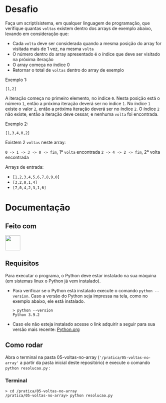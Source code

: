 # Desafio

Faça um script/sistema, em qualquer linguagem de programação, que verifique quantas `voltas` existem dentro dos arrays de exemplo abaixo, levando em consideração que:
 - Cada `volta` deve ser considerada quando a mesma posição do array for visitada mais de 1 vez, na mesma `volta`
 - O número dentro do array apresentado é o índice que deve ser visitado na próxima iteração
 - O array começa no índice 0
 - Retornar o total de `voltas` dentro do array de exemplo

Exemplo 1:

`[1,2]`

A iteração começa no primeiro elemento, no índice `0`. Nesta posição está o número `1`, então a próxima iteração deverá ser no índice `1`. No índice `1` existe o valor `2`, então a próxima iteração deverá ser no índice `2`. O índice `2` não existe, então a iteração deve cessar, e nenhuma `volta` foi encontrada.

Exemplo 2:

`[1,3,4,0,2]`

Existem 2 `voltas` neste array:

`0 -> 1 -> 3 -> 0 -> fim`, 1ª `volta` encontrada
`2 -> 4 -> 2 -> fim`, 2ª volta encontrada

Arrays de entrada:

 - `[1,2,3,4,5,6,7,8,9,0]`
 - `[3,2,0,1,4]`
 - `[7,0,4,2,3,1,6]`

# Documentação

## Feito com
<a href="https://www.python.org/">
    <img src="https://www.python.org/static/img/python-logo@2x.png" height=48></img>
</a>

## Requisitos

Para executar o programa, o Python deve estar instalado na sua máquina (em sistemas linux o Python já vem instalado).

- Para verificar se o Python está instalado execute o comando `python --version`. Caso a versão do Python seja impressa na tela, como no exemplo abaixo, ele está instalado.
    ```
    > python --version
    Python 3.9.2
    ```

- Caso ele não esteja instalado acesse o link adquirir a seguir para sua versão mais recente:
[Python.org](https://www.python.org/downloads/)

## Como rodar

Abra o terminal na pasta 05-voltas-no-array (`'/pratica/05-voltas-no-array'` a partir da pasta inicial deste repositório) e execute o comando `python resolucao.py` :

### Terminal
```
> cd /pratica/05-voltas-no-array
/pratica/05-voltas-no-array> python resolucao.py
```
